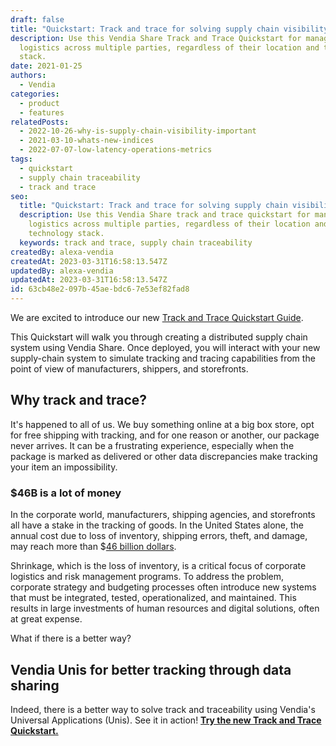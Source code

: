 ```yaml
---
draft: false
title: "Quickstart: Track and trace for solving supply chain visibility problems"
description: Use this Vendia Share Track and Trace Quickstart for managing
  logistics across multiple parties, regardless of their location and technology
  stack.
date: 2021-01-25
authors:
  - Vendia
categories:
  - product
  - features
relatedPosts:
  - 2022-10-26-why-is-supply-chain-visibility-important
  - 2021-03-10-whats-new-indices
  - 2022-07-07-low-latency-operations-metrics
tags:
  - quickstart
  - supply chain traceability
  - track and trace
seo:
  title: "Quickstart: Track and trace for solving supply chain visibility problems"
  description: Use this Vendia Share track and trace quickstart for managing
    logistics across multiple parties, regardless of their location and
    technology stack.
  keywords: track and trace, supply chain traceability
createdBy: alexa-vendia
createdAt: 2023-03-31T16:58:13.547Z
updatedBy: alexa-vendia
updatedAt: 2023-03-31T16:58:13.547Z
id: 63cb48e2-097b-45ae-bdc6-7e53ef82fad8
---
```


We are excited to introduce our new [Track and Trace Quickstart Guide](https://vendia.com/docs/share/quickstart/track-and-trace).  

This Quickstart will walk you through creating a distributed supply chain system using Vendia Share.  Once deployed, you will interact with your new supply-chain system to simulate tracking and tracing capabilities from the point of view of manufacturers, shippers, and storefronts. 

## Why track and trace?

It's happened to all of us. We buy something online at a big box store, opt for free shipping with tracking, and for one reason or another, our package never arrives. It can be a frustrating experience, especially when the package is marked as delivered or other data discrepancies make tracking your item an impossibility.

### $46B is a lot of money

In the corporate world, manufacturers, shipping agencies, and storefronts all have a stake in the tracking of goods.  In the United States alone, the annual cost due to loss of inventory, shipping errors, theft, and damage, may reach more than $[46 billion dollars](https://cdn.nrf.com/sites/default/files/2018-10/NRF-NRSS-Industry-Research-Survey-2018.pdf).

Shrinkage, which is the loss of inventory, is a critical focus of corporate logistics and risk management programs. To address the problem, corporate strategy and budgeting processes often introduce new systems that must be integrated, tested, operationalized, and maintained.  This results in large investments of human resources and digital solutions, often at great expense.  

What if there is a better way?

## Vendia Unis for better tracking through data sharing

Indeed, there is a better way to solve track and traceability using Vendia's Universal Applications (Unis). See it in action! **[Try the new Track and Trace Quickstart.](https://vendia.com/docs/share/quickstart/track-and-trace)**